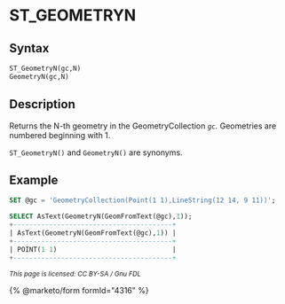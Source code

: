 # ST\_GEOMETRYN

## Syntax

```sql
ST_GeometryN(gc,N)
GeometryN(gc,N)
```

## Description

Returns the N-th geometry in the GeometryCollection _`gc`._ Geometries are numbered beginning with 1.

`ST_GeometryN()` and `GeometryN()` are synonyms.

## Example

```sql
SET @gc = 'GeometryCollection(Point(1 1),LineString(12 14, 9 11))';

SELECT AsText(GeometryN(GeomFromText(@gc),1));
+----------------------------------------+
| AsText(GeometryN(GeomFromText(@gc),1)) |
+----------------------------------------+
| POINT(1 1)                             |
+----------------------------------------+
```

<sub>_This page is licensed: CC BY-SA / Gnu FDL_</sub>

{% @marketo/form formId="4316" %}
